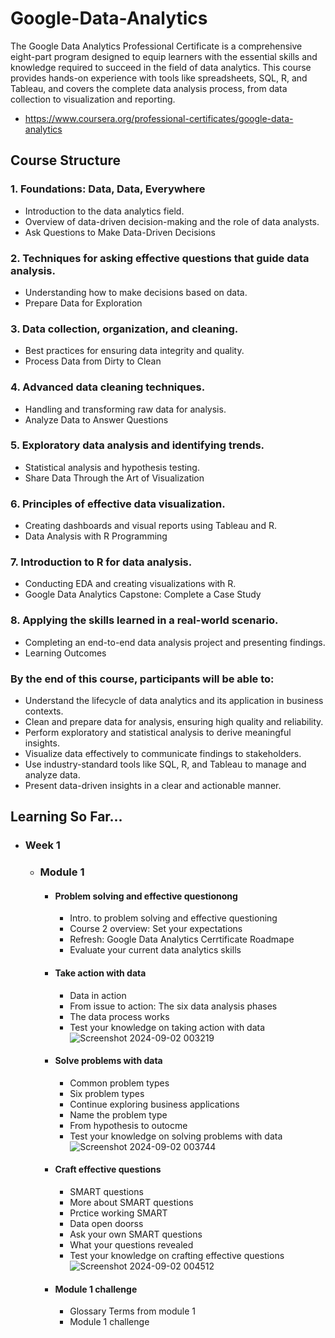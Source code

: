 # Google-Data-Analytics
The Google Data Analytics Professional Certificate is a comprehensive eight-part program designed to equip learners with the essential skills and knowledge required
to succeed in the field of data analytics. This course provides hands-on experience with tools like spreadsheets, SQL, R, and Tableau, and covers the complete data analysis
process, from data collection to visualization and reporting.
- https://www.coursera.org/professional-certificates/google-data-analytics
## Course Structure
### 1. Foundations: Data, Data, Everywhere
- Introduction to the data analytics field.
- Overview of data-driven decision-making and the role of data analysts.
- Ask Questions to Make Data-Driven Decisions
### 2. Techniques for asking effective questions that guide data analysis.
- Understanding how to make decisions based on data.
- Prepare Data for Exploration
### 3. Data collection, organization, and cleaning.
- Best practices for ensuring data integrity and quality.
- Process Data from Dirty to Clean
### 4. Advanced data cleaning techniques.
- Handling and transforming raw data for analysis.
- Analyze Data to Answer Questions
### 5. Exploratory data analysis and identifying trends.
- Statistical analysis and hypothesis testing.
- Share Data Through the Art of Visualization
### 6. Principles of effective data visualization.
- Creating dashboards and visual reports using Tableau and R.
- Data Analysis with R Programming
### 7. Introduction to R for data analysis.
- Conducting EDA and creating visualizations with R.
- Google Data Analytics Capstone: Complete a Case Study
### 8. Applying the skills learned in a real-world scenario.
- Completing an end-to-end data analysis project and presenting findings.
- Learning Outcomes

### By the end of this course, participants will be able to:
- Understand the lifecycle of data analytics and its application in business contexts.
- Clean and prepare data for analysis, ensuring high quality and reliability.
- Perform exploratory and statistical analysis to derive meaningful insights.
- Visualize data effectively to communicate findings to stakeholders.
- Use industry-standard tools like SQL, R, and Tableau to manage and analyze data.
- Present data-driven insights in a clear and actionable manner.
## Learning So Far...
- ### Week 1
  - ### Module 1
     - #### Problem solving and effective questionong
        - Intro. to problem solving and effective questioning
        - Course 2 overview: Set your expectations
        - Refresh: Google Data Analytics Cerrtificate Roadmape
        - Evaluate your current data analytics skills
     - #### Take action with data
        - Data in action
        - From issue to action: The six data analysis phases
        - The data process works
        - Test your knowledge on taking action with data
          ![Screenshot 2024-09-02 003219](https://github.com/user-attachments/assets/99fe2874-3f09-40a0-b102-719316cc10c5)
    - #### Solve problems with data
        - Common problem types
        - Six problem types
        - Continue exploring business applications
        - Name the problem type
        - From hypothesis to outocme
        - Test your knowledge on solving problems with data
          ![Screenshot 2024-09-02 003744](https://github.com/user-attachments/assets/1283afd8-5b29-49a8-b971-e683d1179631)
     - #### Craft effective questions
        - SMART questions
        - More about SMART questions
        - Prctice working SMART
        - Data open doorss
        - Ask your own SMART questions
        - What your questions revealed
        - Test your knowledge on crafting effective questions
          ![Screenshot 2024-09-02 004512](https://github.com/user-attachments/assets/00afe47b-acce-45d7-982f-01ee597df643)
      - #### Module 1 challenge
         - Glossary Terms from module 1
         - Module 1 challenge
